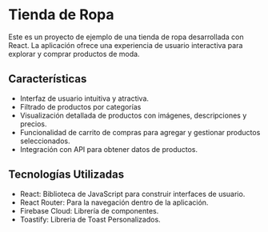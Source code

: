 # Tienda de Ropa

Este es un proyecto de ejemplo de una tienda de ropa desarrollada con React. La aplicación ofrece una experiencia de usuario interactiva para explorar y comprar productos de moda.

## Características

- Interfaz de usuario intuitiva y atractiva.
- Filtrado de productos por categorías
- Visualización detallada de productos con imágenes, descripciones y precios.
- Funcionalidad de carrito de compras para agregar y gestionar productos seleccionados.
- Integración con API para obtener datos de productos.

## Tecnologías Utilizadas

- React: Biblioteca de JavaScript para construir interfaces de usuario.
- React Router: Para la navegación dentro de la aplicación.
- Firebase Cloud: Librería de componentes.
- Toastify: Libreria de Toast Personalizados.

